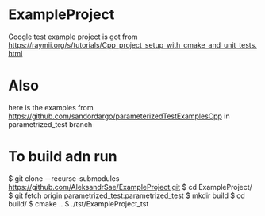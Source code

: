 # ExampleProject
Google test example project is got from https://raymii.org/s/tutorials/Cpp_project_setup_with_cmake_and_unit_tests.html

# Also
here is the examples from https://github.com/sandordargo/parameterizedTestExamplesCpp in parametrized_test branch

# To build adn run

$ git clone --recurse-submodules https://github.com/AleksandrSae/ExampleProject.git
$ cd ExampleProject/
$ git fetch origin parametrized_test:parametrized_test
$ mkdir build
$ cd build/
$ cmake ..
$ ./tst/ExampleProject_tst
